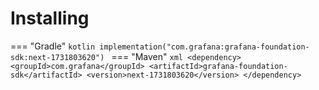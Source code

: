 # Installing

=== "Gradle"
    ```kotlin
    implementation("com.grafana:grafana-foundation-sdk:next-1731803620")
    ```
=== "Maven"
    ```xml
    <dependency>
        <groupId>com.grafana</groupId>
        <artifactId>grafana-foundation-sdk</artifactId>
        <version>next-1731803620</version>
    </dependency>
    ```
